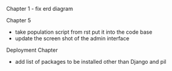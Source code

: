 

Chapter 1
	- fix erd diagram

Chapter 5
- take population script from rst put it into the code base
- update the screen shot of the admin interface

Deployment Chapter
- add list of packages to be installed other than Django and pil